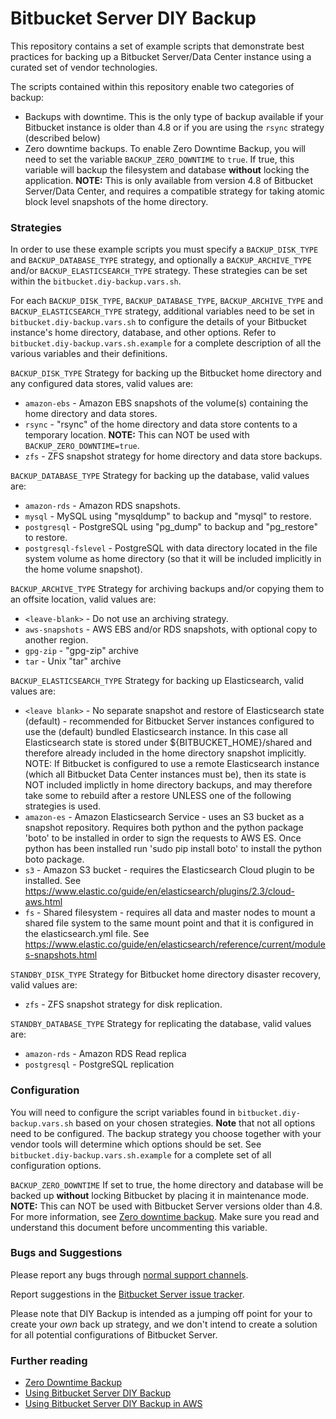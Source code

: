 # Bitbucket Server DIY Backup #

This repository contains a set of example scripts that demonstrate best practices for backing up a Bitbucket Server/Data Center instance using a curated set of vendor technologies.

The scripts contained within this repository enable two categories of backup:

* Backups with downtime. This is the only type of backup available if your Bitbucket instance is older than 4.8 or if you are using the ``rsync`` strategy (described below)
* Zero downtime backups. To enable Zero Downtime Backup, you will need to set the variable `BACKUP_ZERO_DOWNTIME` to `true`.
If true, this variable will backup the filesystem and database **without** locking the application.
 **NOTE:** This is only available from version 4.8 of Bitbucket Server/Data Center, and requires a compatible strategy for taking atomic
block level snapshots of the home directory.

### Strategies ###

In order to use these example scripts you must specify a `BACKUP_DISK_TYPE` and `BACKUP_DATABASE_TYPE` strategy, and optionally a `BACKUP_ARCHIVE_TYPE` and/or `BACKUP_ELASTICSEARCH_TYPE` strategy.
These strategies can be set within the `bitbucket.diy-backup.vars.sh`.

For each `BACKUP_DISK_TYPE`, `BACKUP_DATABASE_TYPE`, `BACKUP_ARCHIVE_TYPE` and `BACKUP_ELASTICSEARCH_TYPE` strategy,
additional variables need to be set in `bitbucket.diy-backup.vars.sh` to configure the details of your Bitbucket instance's home directory, database, and other options.
Refer to `bitbucket.diy-backup.vars.sh.example` for a complete description of all the various variables and their definitions.

`BACKUP_DISK_TYPE` Strategy for backing up the Bitbucket home directory and any configured data stores, valid values are:

* `amazon-ebs`          - Amazon EBS snapshots of the volume(s) containing the home directory and data stores.
* `rsync`               - "rsync" of the home directory and data store contents to a temporary location. **NOTE:** This can NOT be used with `BACKUP_ZERO_DOWNTIME=true`.
* `zfs`                 - ZFS snapshot strategy for home directory and data store backups.

`BACKUP_DATABASE_TYPE` Strategy for backing up the database, valid values are:

* `amazon-rds`           - Amazon RDS snapshots.
* `mysql`                - MySQL using "mysqldump" to backup and "mysql" to restore.
* `postgresql`           - PostgreSQL using "pg_dump" to backup and "pg_restore" to restore.
* `postgresql-fslevel` - PostgreSQL with data directory located in the file system volume as home directory (so that it will be included implicitly in the home volume snapshot).

`BACKUP_ARCHIVE_TYPE`  Strategy for archiving backups and/or copying them to an offsite location, valid values are:

* `<leave-blank>`         - Do not use an archiving strategy.
* `aws-snapshots`        - AWS EBS and/or RDS snapshots, with optional copy to another region.
* `gpg-zip`              - "gpg-zip" archive
* `tar`                  - Unix "tar" archive


`BACKUP_ELASTICSEARCH_TYPE` Strategy for backing up Elasticsearch, valid values are:

* `<leave blank>`        - No separate snapshot and restore of Elasticsearch state (default) 
                         - recommended for Bitbucket Server instances configured to use the (default) bundled Elasticsearch instance. In this case all Elasticsearch state is stored under ${BITBUCKET_HOME}/shared and therefore already included in the home directory snapshot implicitly. NOTE: If Bitbucket is configured to use a remote Elasticsearch instance (which all Bitbucket Data Center instances must be), then its state is NOT included implictly in home directory backups, and may therefore take some to rebuild after a restore UNLESS one of the following strategies is used.
* `amazon-es`           - Amazon Elasticsearch Service - uses an S3 bucket as a snapshot repository. Requires both python and the python package 'boto' to be installed in order to sign the requests to AWS ES. Once python has been installed run 'sudo pip install boto' to install the python boto package.
* `s3`                  - Amazon S3 bucket - requires the Elasticsearch Cloud plugin to be installed. See https://www.elastic.co/guide/en/elasticsearch/plugins/2.3/cloud-aws.html
* `fs`                  - Shared filesystem - requires all data and master nodes to mount a shared file system to the same mount point and that it is configured in the elasticsearch.yml file. See https://www.elastic.co/guide/en/elasticsearch/reference/current/modules-snapshots.html

`STANDBY_DISK_TYPE` Strategy for Bitbucket home directory disaster recovery, valid values are:
*  `zfs`                - ZFS snapshot strategy for disk replication.

`STANDBY_DATABASE_TYPE` Strategy for replicating the database, valid values are:
*  `amazon-rds`         - Amazon RDS Read replica
*  `postgresql`         - PostgreSQL replication

### Configuration ####

You will need to configure the script variables found in `bitbucket.diy-backup.vars.sh` based on your chosen strategies. **Note** that not all options need to be configured. The backup strategy you choose together with your vendor tools will determine which options should be set. See `bitbucket.diy-backup.vars.sh.example` for a complete set of all configuration options.

`BACKUP_ZERO_DOWNTIME` If set to true, the home directory and database will be backed up **without** locking Bitbucket
by placing it in maintenance mode. **NOTE:** This can NOT be used with Bitbucket Server versions older than 4.8. For more information, see [Zero downtime backup](https://confluence.atlassian.com/display/BitbucketServer/Using+Bitbucket+Zero+Downtime+Backup).
Make sure you read and understand this document before uncommenting this variable.

### Bugs and Suggestions ###

Please report any bugs through [normal support channels](https://support.atlassian.com/servicedesk/customer/portal/24).

Report suggestions in the [Bitbucket Server issue tracker](https://jira.atlassian.com/browse/BSERV).

Please note that DIY Backup is intended as a jumping off point for your to create your _own_ back up strategy, and we don't intend to create a solution for all potential configurations of Bitbucket Server.

### Further reading ###
* [Zero Downtime Backup](https://confluence.atlassian.com/display/BitbucketServer/Using+Bitbucket+Zero+Downtime+Backup)
* [Using Bitbucket Server DIY Backup](https://confluence.atlassian.com/display/BitbucketServer/Using+Bitbucket+Server+DIY+Backup)
* [Using Bitbucket Server DIY Backup in AWS](https://confluence.atlassian.com/display/BitbucketServer/Using+Bitbucket+Server+DIY+Backup+in+AWS)